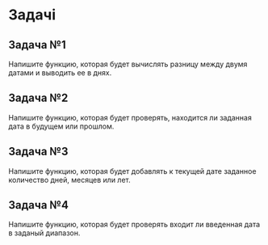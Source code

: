 # Задачі

## Задача №1

Напишите функцию, которая будет вычислять разницу между двумя датами и выводить
ее в днях.

## Задача №2

Напишите функцию, которая будет проверять, находится ли заданная дата в будущем
или прошлом.

## Задача №3

Напишите функцию, которая будет добавлять к текущей дате заданное количество
дней, месяцев или лет.

## Задача №4

Напишите функцию, которая будет проверять входит ли введенная дата в заданый
диапазон.
